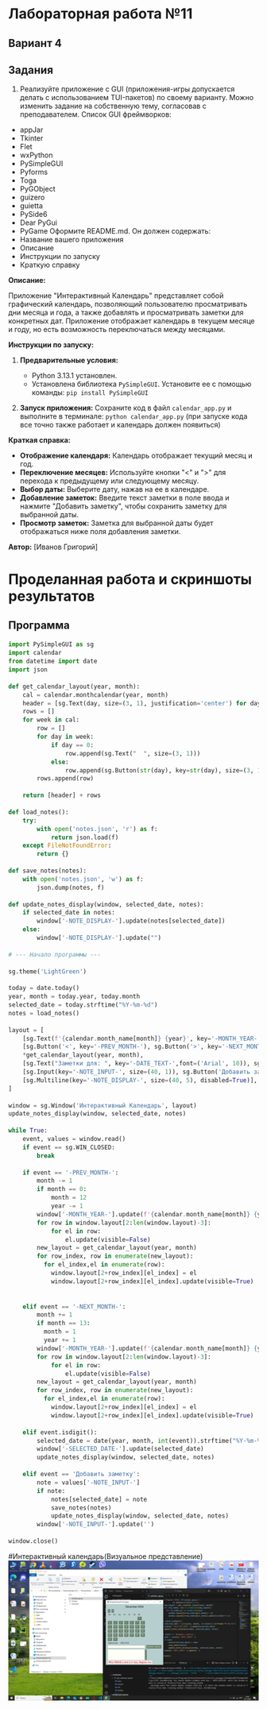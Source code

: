 # Лабораторная работа №11
## Вариант 4
## Задания
1. Реализуйте приложение с GUI (приложения-игры допускается делать с использованием TUI-пакетов) по своему варианту. Можно изменить задание на собственную тему, согласовав с преподавателем. Список GUI фреймворков:
- appJar
- Tkinter
- Flet
- wxPython
- PySimpleGUI
- Pyforms
- Toga
- PyGObject
- guizero
- guietta
- PySide6
- Dear PyGui
- PyGame
Оформите README.md. Он должен содержать:
- Название вашего приложения
- Описание
- Инструкции по запуску
- Краткую справку

**Описание:**

Приложение "Интерактивный Календарь" представляет собой графический календарь, позволяющий пользователю просматривать дни месяца и года, а также добавлять и просматривать заметки для конкретных дат. Приложение отображает календарь в текущем месяце и году, но есть возможность переключаться между месяцами.

**Инструкции по запуску:**

1. **Предварительные условия:**
    - Python 3.13.1 установлен.
    - Установлена библиотека `PySimpleGUI`. Установите ее с помощью команды: `pip install PySimpleGUI`

2. **Запуск приложения:**
   Сохраните код в файл `calendar_app.py` и выполните в терминале: `python calendar_app.py` (при запуске кода все точно также работает и календарь должен появиться) 

**Краткая справка:**

- **Отображение календаря:** Календарь отображает текущий месяц и год.
- **Переключение месяцев:** Используйте кнопки "<" и ">" для перехода к предыдущему или следующему месяцу.
- **Выбор даты:** Выберите дату, нажав на ее в календаре.
- **Добавление заметок:** Введите текст заметки в поле ввода и нажмите "Добавить заметку", чтобы сохранить заметку для выбранной даты.
- **Просмотр заметок:** Заметка для выбранной даты будет отображаться ниже поля добавления заметки.

**Автор:** [Иванов Григорий]

# Проделанная работа и скриншоты результатов
## Программа
``` py
import PySimpleGUI as sg
import calendar
from datetime import date
import json

def get_calendar_layout(year, month):
    cal = calendar.monthcalendar(year, month)
    header = [sg.Text(day, size=(3, 1), justification='center') for day in ['Пн', 'Вт', 'Ср', 'Чт', 'Пт', 'Сб', 'Вс']]
    rows = []
    for week in cal:
        row = []
        for day in week:
            if day == 0:
                row.append(sg.Text("  ", size=(3, 1)))
            else:
                row.append(sg.Button(str(day), key=str(day), size=(3, 1)))
        rows.append(row)

    return [header] + rows

def load_notes():
    try:
        with open('notes.json', 'r') as f:
            return json.load(f)
    except FileNotFoundError:
        return {}

def save_notes(notes):
    with open('notes.json', 'w') as f:
        json.dump(notes, f)

def update_notes_display(window, selected_date, notes):
    if selected_date in notes:
        window['-NOTE_DISPLAY-'].update(notes[selected_date])
    else:
        window['-NOTE_DISPLAY-'].update("")

# --- Начало программы ---

sg.theme('LightGreen')

today = date.today()
year, month = today.year, today.month
selected_date = today.strftime("%Y-%m-%d")
notes = load_notes()

layout = [
    [sg.Text(f'{calendar.month_name[month]} {year}', key='-MONTH_YEAR-', font=('Arial Bold', 14), expand_x=True, justification='center')],
    [sg.Button('<', key='-PREV_MONTH-'), sg.Button('>', key='-NEXT_MONTH-')],
    *get_calendar_layout(year, month),
    [sg.Text("Заметки для: ", key='-DATE_TEXT-',font=('Arial', 10)), sg.Text(selected_date,key='-SELECTED_DATE-')],
    [sg.Input(key='-NOTE_INPUT-', size=(40, 1)), sg.Button('Добавить заметку')],
    [sg.Multiline(key='-NOTE_DISPLAY-', size=(40, 5), disabled=True)],
]

window = sg.Window('Интерактивный Календарь', layout)
update_notes_display(window, selected_date, notes)

while True:
    event, values = window.read()
    if event == sg.WIN_CLOSED:
        break

    if event == '-PREV_MONTH-':
        month -= 1
        if month == 0:
            month = 12
            year -= 1
        window['-MONTH_YEAR-'].update(f'{calendar.month_name[month]} {year}')
        for row in window.layout[2:len(window.layout)-3]:
            for el in row:
                el.update(visible=False)
        new_layout = get_calendar_layout(year, month)
        for row_index, row in enumerate(new_layout):
          for el_index,el in enumerate(row):
            window.layout[2+row_index][el_index] = el
            window.layout[2+row_index][el_index].update(visible=True)


    elif event == '-NEXT_MONTH-':
        month += 1
        if month == 13:
          month = 1
          year += 1
        window['-MONTH_YEAR-'].update(f'{calendar.month_name[month]} {year}')
        for row in window.layout[2:len(window.layout)-3]:
            for el in row:
                el.update(visible=False)
        new_layout = get_calendar_layout(year, month)
        for row_index, row in enumerate(new_layout):
          for el_index,el in enumerate(row):
            window.layout[2+row_index][el_index] = el
            window.layout[2+row_index][el_index].update(visible=True)
    
    elif event.isdigit():
        selected_date = date(year, month, int(event)).strftime("%Y-%m-%d")
        window['-SELECTED_DATE-'].update(selected_date)
        update_notes_display(window, selected_date, notes)

    elif event == 'Добавить заметку':
        note = values['-NOTE_INPUT-']
        if note:
            notes[selected_date] = note
            save_notes(notes)
            update_notes_display(window, selected_date, notes)
        window['-NOTE_INPUT-'].update('')

window.close()
```
#Интерактивный календарь(Визуальное представление)
![calendar](calendar.PNG)


